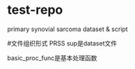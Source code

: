 # test-repo
primary synovial sarcoma dataset & script

#文件组织形式
PRSS sup是dataset文件

basic_proc_func是基本处理函数
